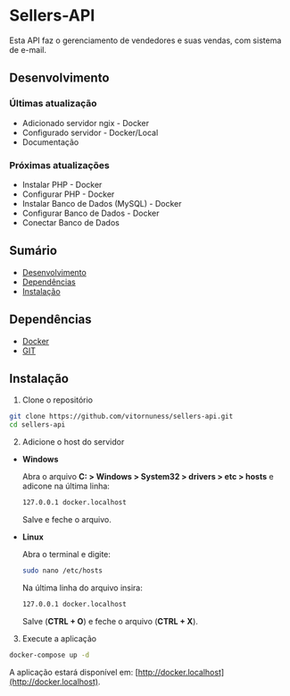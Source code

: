 # Sellers-API

Esta API faz o gerenciamento de vendedores e suas vendas, com sistema de e-mail.

## Desenvolvimento

### Últimas atualização
- Adicionado servidor ngix - Docker
- Configurado servidor - Docker/Local
- Documentação

### Próximas atualizações
- Instalar PHP - Docker
- Configurar PHP - Docker
- Instalar Banco de Dados (MySQL) - Docker
- Configurar Banco de Dados - Docker
- Conectar Banco de Dados

## Sumário
- [Desenvolvimento](#desenvolvimento)
- [Dependências](#dependências)
- [Instalação](#instalação)

## Dependências
- [Docker](https://docker.com)
- [GIT](https://git-scm.com/)

## Instalação

1. Clone o repositório
```bash
git clone https://github.com/vitornuness/sellers-api.git
cd sellers-api
```

2. Adicione o host do servidor

- **Windows**

    Abra o arquivo **C: > Windows > System32 > drivers > etc > hosts** e adicone na última linha:
    ```bash
    127.0.0.1 docker.localhost
    ```
    Salve e feche o arquivo.

- **Linux**

    Abra o terminal e digite:
    ```bash
    sudo nano /etc/hosts
    ```
    Na última linha do arquivo insira:
    ```bash
    127.0.0.1 docker.localhost
    ```
    Salve (**CTRL + O**) e feche o arquivo (**CTRL + X**).

3. Execute a aplicação
```bash
docker-compose up -d
```

A aplicação estará disponível em: [http://docker.localhost](http://docker.localhost).
